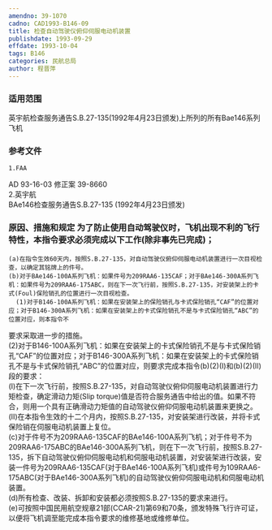 ```yaml
---
amendno: 39-1070  
cadno: CAD1993-B146-09  
title: 检查自动驾驶仪俯仰伺服电动机装置  
publishdate: 1993-09-29  
effdate: 1993-10-04  
tags: B146  
categories: 民航总局  
author: 程晋萍  
---
```

  
### 适用范围  
英宇航检查服务通告S.B.27-135(1992年4月23日颁发)上所列的所有Bae146系列飞机  
  
<!--more-->  
### 参考文件  
    1.FAA  
AD 93-16-03 修正案 39-8660  
    2.英宇航  
BAe146检查服务通告S.B.27-135 (1992年4月23日颁发)  
  
### 原因、措施和规定 为了防止使用自动驾驶仪时，飞机出现不利的飞行特性，本指令要求必须完成以下工作(除非事先已完成)；  
    (a)在指令生效60天内，按照S.B.27-135，对自动驾驶仪俯仰伺服电动机装置进行一次目视检查，以确定其铭牌上的件号。  
    (b)对于BAe146-100A系列飞机：如果件号为209RAA6-135CAF；对于BAe146-300A系列飞机：如果件号为209RAA6-175ABC，则在下一次飞行前，按照S.B.27-135，对安装架上的卡式(Foul)保险销孔的位置进行一次目视检查。  
      (1)对于B146-100A系列飞机：如果在安装架上的保险销孔与卡式保险销孔“CAF”的位置对应；对于B146-300A系列飞机：如果在安装架上的卡式保险销孔不是与卡式保险销孔“ABC”的位置对应，则本指令不  
  
  
要求采取进一步的措施。  
      (2)对于B146-100A系列飞机：如果在安装架上的卡式保险销孔不是与卡式保险销孔“CAF”的位置对应；对于B146-300A系列飞机：如果在安装架上的卡式保险销孔不是与卡式保险销孔“ABC”的位置对应，则要求完成本指令(b)(2)(Ⅰ)和(b)(2)(Ⅱ)段的要求：  
(Ⅰ)在下一次飞行前，按照S.B.27-135，对自动驾驶仪俯仰伺服电动机装置进行力矩检查，确定滑动力矩(Slip torque)值是否符合服务通告中给出的值。如果不符合，则用一个具有正确滑动力矩值的自动驾驶仪俯仰伺服电动机装置来更换之。  
        (Ⅱ)在本指令生效的十二个月内，按照S.B.27-135，对安装架进行改装，并将卡式保险销在伺服电动机装置上复位。  
    (c)对于件号不为209RAA6-135CAF的BAe146-100A系列飞机；对于件号不为209RAA6-175ABC的BAe146-300A系列飞机，则在下一次飞行前，按照S.B.27-135，拆下自动驾驶仪俯仰伺服电动机和伺服电动机装置，对安装架进行改装，安装一件号为209RAA6-135CAF(对于BAe146-100A系列飞机)或件号为109RAA6-175ABC(对于BAe146-300A系列飞机)的自动驾驶仪俯仰伺服电动机和伺服电动机装置。  
    (d)所有检查、改装、拆卸和安装都必须按照S.B.27-135的要求来进行。  
(e)可按照中国民用航空规章21部(CCAR-21)第69和70条，颁发特殊飞行许可证，以便将飞机调至能完成本指令要求的维修基地或维修单位。  
  
